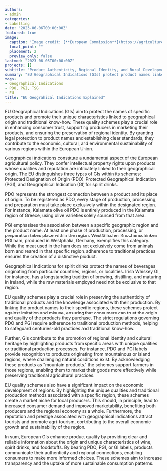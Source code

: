 ```yaml
---
authors:
- admin
categories:
- Labelling
date: "2023-06-06T00:00:00Z"
featured: true
image:
  caption: 'Image credit: [**European Commission**](https://agriculture.ec.europa.eu/farming/geographical-indications-and-quality-schemes/geographical-indications-and-quality-schemes-explained_en#:~:text=The%20EU%20geographical%20indications%20system,linked%20to%20the%20production%20territory)'
  focal_point: ""
  placement: 2
  preview_only: false
lastmod: "2023-06-05T00:00:00Z"
projects: []
subtitle: "Product Authenticity, Regional Identity, and Rural Development."
summary: "EU Geographical Indications (GIs) protect product names linked to specific regions and traditional expertise. These schemes enhance consumer trust, aid producers in marketing, and preserve regional identities. GIs ensure product authenticity and support socioeconomic development. They contribute to diverse regional cultures, economic growth, and provide consumers with reliable information on product origin and quality."
tags:
- Geographical Indications
- PDO, PGI, TSG 
- EU
title: "EU Geograhical Indications Explained"
---
```


EU Geographical Indications (GIs) aim to protect the names of specific products and promote their unique characteristics linked to geographical origin and traditional know-how. These quality schemes play a crucial role in enhancing consumer trust, supporting producers in marketing their products, and ensuring the preservation of regional identity. By granting legal protection to product names and establishing clear standards, they contribute to the economic, cultural, and environmental sustainability of various regions within the European Union.

Geographical Indications constitute a fundamental aspect of the European agricultural policy. They confer intellectual property rights upon products whose qualities and reputation are intricately linked to their geographical origin. The EU distinguishes three types of GIs within its schemes: Protected Designation of Origin (PDO), Protected Geographical Indication (PGI), and Geographical Indication (GI) for spirit drinks.

PDO represents the strongest connection between a product and its place of origin. To be registered as PDO, every stage of production, processing, and preparation must take place exclusively within the designated region. For instance, Kalamata olive oil PDO is entirely produced in the Kalamata region of Greece, using olive varieties solely sourced from that area.

PGI emphasises the association between a specific geographic region and the product name. At least one phase of production, processing, or preparation takes place within the region. Westfälischer Knochenschinken PGI ham, produced in Westphalia, Germany, exemplifies this category. While the meat used in the ham does not exclusively come from animals born and reared in that specific region, adherence to traditional practices ensures the creation of a distinctive product.

Geographical Indications for spirit drinks protect the names of beverages originating from particular countries, regions, or localities. Irish Whiskey GI, for instance, has a longstanding tradition of brewing, distilling, and maturing in Ireland, while the raw materials employed need not be exclusive to that region.

EU quality schemes play a crucial role in preserving the authenticity of traditional products and the knowledge associated with their production. By linking the product names to their specific regions, these schemes protect against imitation and misuse, ensuring that consumers can trust the origin and quality of the products they purchase. The strict regulations governing PDO and PGI require adherence to traditional production methods, helping to safeguard centuries-old practices and traditional know-how.

Further, GIs contribute to the promotion of regional identity and cultural heritage by highlighting products from specific areas with unique qualities or traditional production processes. For instance, PDO and PGI labels provide recognition to products originating from mountainous or island regions, where challenging natural conditions exist. By acknowledging these products as "mountain products," the schemes support farmers in those regions, enabling them to market their goods more effectively while preserving traditional agricultural practices.

EU quality schemes also have a significant impact on the economic development of regions. By highlighting the unique qualities and traditional production methods associated with a specific region, these schemes create a market niche for local producers. This should, in principle, lead to increased consumer demand and improved marketability, benefiting both producers and the regional economy as a whole. Furthermore, the reputation and prestige associated with geographical indications attract tourists and promote agri-tourism, contributing to the overall economic growth and sustainability of the region.

In sum, European GIs enhance product quality by providing clear and reliable information about the origin and unique characteristics of wine, spirit drinks, and foodstuffs. By bearing PDO, PGI, or GI labels, products communicate their authenticity and regional connections, enabling consumers to make more informed choices. These schemes aim to increase transparency and the uptake of more sustainable consumption patterns. 